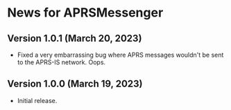 # News for APRSMessenger

## Version 1.0.1 (March 20, 2023)
 - Fixed a very embarrassing bug where APRS messages wouldn't be sent to the APRS-IS network.  Oops.

## Version 1.0.0 (March 19, 2023)
 - Initial release.